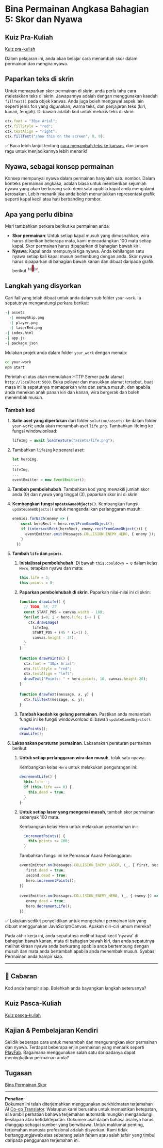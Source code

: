 <!--
CO_OP_TRANSLATOR_METADATA:
{
  "original_hash": "adda95e02afa3fbee67b6e385b1109e1",
  "translation_date": "2025-08-29T09:28:36+00:00",
  "source_file": "6-space-game/5-keeping-score/README.md",
  "language_code": "ms"
}
-->
# Bina Permainan Angkasa Bahagian 5: Skor dan Nyawa

## Kuiz Pra-Kuliah

[Kuiz pra-kuliah](https://ff-quizzes.netlify.app/web/quiz/37)

Dalam pelajaran ini, anda akan belajar cara menambah skor dalam permainan dan mengira nyawa.

## Paparkan teks di skrin

Untuk memaparkan skor permainan di skrin, anda perlu tahu cara meletakkan teks di skrin. Jawapannya adalah dengan menggunakan kaedah `fillText()` pada objek kanvas. Anda juga boleh mengawal aspek lain seperti jenis fon yang digunakan, warna teks, dan penjajaran teks (kiri, kanan, tengah). Di bawah adalah kod untuk melukis teks di skrin.

```javascript
ctx.font = "30px Arial";
ctx.fillStyle = "red";
ctx.textAlign = "right";
ctx.fillText("show this on the screen", 0, 0);
```

✅ Baca lebih lanjut tentang [cara menambah teks ke kanvas](https://developer.mozilla.org/docs/Web/API/Canvas_API/Tutorial/Drawing_text), dan jangan ragu untuk menjadikannya lebih menarik!

## Nyawa, sebagai konsep permainan

Konsep mempunyai nyawa dalam permainan hanyalah satu nombor. Dalam konteks permainan angkasa, adalah biasa untuk memberikan sejumlah nyawa yang akan berkurang satu demi satu apabila kapal anda mengalami kerosakan. Lebih menarik jika anda boleh menunjukkan representasi grafik seperti kapal kecil atau hati berbanding nombor.

## Apa yang perlu dibina

Mari tambahkan perkara berikut ke permainan anda:

- **Skor permainan**: Untuk setiap kapal musuh yang dimusnahkan, wira harus diberikan beberapa mata, kami mencadangkan 100 mata setiap kapal. Skor permainan harus dipaparkan di bahagian bawah kiri.
- **Nyawa**: Kapal anda mempunyai tiga nyawa. Anda kehilangan satu nyawa setiap kali kapal musuh bertembung dengan anda. Skor nyawa harus dipaparkan di bahagian bawah kanan dan dibuat daripada grafik berikut ![imej nyawa](../../../../translated_images/life.6fb9f50d53ee0413cd91aa411f7c296e10a1a6de5c4a4197c718b49bf7d63ebf.ms.png).

## Langkah yang disyorkan

Cari fail yang telah dibuat untuk anda dalam sub folder `your-work`. Ia sepatutnya mengandungi perkara berikut:

```bash
-| assets
  -| enemyShip.png
  -| player.png
  -| laserRed.png
-| index.html
-| app.js
-| package.json
```

Mulakan projek anda dalam folder `your_work` dengan menaip:

```bash
cd your-work
npm start
```

Perintah di atas akan memulakan HTTP Server pada alamat `http://localhost:5000`. Buka pelayar dan masukkan alamat tersebut, buat masa ini ia sepatutnya memaparkan wira dan semua musuh, dan apabila anda menekan anak panah kiri dan kanan, wira bergerak dan boleh menembak musuh.

### Tambah kod

1. **Salin aset yang diperlukan** dari folder `solution/assets/` ke dalam folder `your-work`; anda akan menambah aset `life.png`. Tambahkan lifeImg ke fungsi window.onload: 

    ```javascript
    lifeImg = await loadTexture("assets/life.png");
    ```

1. Tambahkan `lifeImg` ke senarai aset:

    ```javascript
    let heroImg,
    ...
    lifeImg,
    ...
    eventEmitter = new EventEmitter();
    ```
  
2. **Tambah pembolehubah**. Tambahkan kod yang mewakili jumlah skor anda (0) dan nyawa yang tinggal (3), paparkan skor ini di skrin.

3. **Kembangkan fungsi `updateGameObjects()`**. Kembangkan fungsi `updateGameObjects()` untuk mengendalikan perlanggaran musuh:

    ```javascript
    enemies.forEach(enemy => {
        const heroRect = hero.rectFromGameObject();
        if (intersectRect(heroRect, enemy.rectFromGameObject())) {
          eventEmitter.emit(Messages.COLLISION_ENEMY_HERO, { enemy });
        }
      })
    ```

4. **Tambah `life` dan `points`**. 
   1. **Inisialisasi pembolehubah**. Di bawah `this.cooldown = 0` dalam kelas `Hero`, tetapkan nyawa dan mata:

        ```javascript
        this.life = 3;
        this.points = 0;
        ```

   1. **Paparkan pembolehubah di skrin**. Paparkan nilai-nilai ini di skrin:

        ```javascript
        function drawLife() {
          // TODO, 35, 27
          const START_POS = canvas.width - 180;
          for(let i=0; i < hero.life; i++ ) {
            ctx.drawImage(
              lifeImg, 
              START_POS + (45 * (i+1) ), 
              canvas.height - 37);
          }
        }
        
        function drawPoints() {
          ctx.font = "30px Arial";
          ctx.fillStyle = "red";
          ctx.textAlign = "left";
          drawText("Points: " + hero.points, 10, canvas.height-20);
        }
        
        function drawText(message, x, y) {
          ctx.fillText(message, x, y);
        }

        ```

   1. **Tambah kaedah ke gelung permainan**. Pastikan anda menambah fungsi ini ke fungsi window.onload di bawah `updateGameObjects()`:

        ```javascript
        drawPoints();
        drawLife();
        ```

1. **Laksanakan peraturan permainan**. Laksanakan peraturan permainan berikut:

   1. **Untuk setiap perlanggaran wira dan musuh**, tolak satu nyawa.
   
      Kembangkan kelas `Hero` untuk melakukan pengurangan ini:

        ```javascript
        decrementLife() {
          this.life--;
          if (this.life === 0) {
            this.dead = true;
          }
        }
        ```

   2. **Untuk setiap laser yang mengenai musuh**, tambah skor permainan sebanyak 100 mata.

      Kembangkan kelas Hero untuk melakukan penambahan ini:
    
        ```javascript
          incrementPoints() {
            this.points += 100;
          }
        ```

        Tambahkan fungsi ini ke Pemancar Acara Perlanggaran:

        ```javascript
        eventEmitter.on(Messages.COLLISION_ENEMY_LASER, (_, { first, second }) => {
           first.dead = true;
           second.dead = true;
           hero.incrementPoints();
        })

        eventEmitter.on(Messages.COLLISION_ENEMY_HERO, (_, { enemy }) => {
           enemy.dead = true;
           hero.decrementLife();
        });
        ```

✅ Lakukan sedikit penyelidikan untuk mengetahui permainan lain yang dibuat menggunakan JavaScript/Canvas. Apakah ciri-ciri umum mereka?

Pada akhir kerja ini, anda sepatutnya melihat kapal kecil 'nyawa' di bahagian bawah kanan, mata di bahagian bawah kiri, dan anda sepatutnya melihat kiraan nyawa anda berkurang apabila anda bertembung dengan musuh dan mata anda bertambah apabila anda menembak musuh. Syabas! Permainan anda hampir siap.

---

## 🚀 Cabaran

Kod anda hampir siap. Bolehkah anda bayangkan langkah seterusnya?

## Kuiz Pasca-Kuliah

[Kuiz pasca-kuliah](https://ff-quizzes.netlify.app/web/quiz/38)

## Kajian & Pembelajaran Kendiri

Selidik beberapa cara untuk menambah dan mengurangkan skor permainan dan nyawa. Terdapat beberapa enjin permainan yang menarik seperti [PlayFab](https://playfab.com). Bagaimana menggunakan salah satu daripadanya dapat meningkatkan permainan anda?

## Tugasan

[Bina Permainan Skor](assignment.md)

---

**Penafian**:  
Dokumen ini telah diterjemahkan menggunakan perkhidmatan terjemahan AI [Co-op Translator](https://github.com/Azure/co-op-translator). Walaupun kami berusaha untuk memastikan ketepatan, sila ambil perhatian bahawa terjemahan automatik mungkin mengandungi kesilapan atau ketidaktepatan. Dokumen asal dalam bahasa asalnya harus dianggap sebagai sumber yang berwibawa. Untuk maklumat penting, terjemahan manusia profesional adalah disyorkan. Kami tidak bertanggungjawab atas sebarang salah faham atau salah tafsir yang timbul daripada penggunaan terjemahan ini.